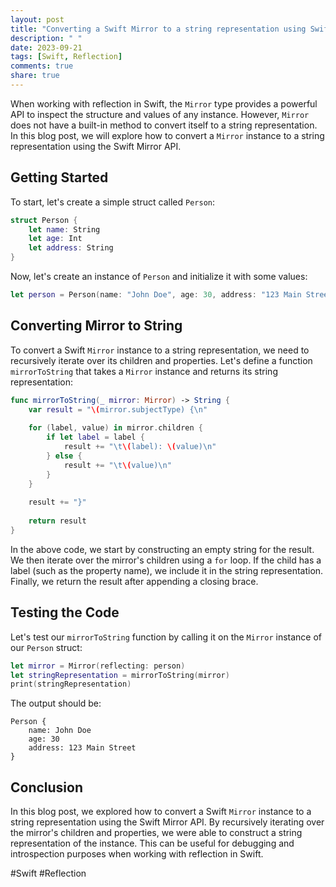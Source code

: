 ```yaml
---
layout: post
title: "Converting a Swift Mirror to a string representation using Swift Mirror API"
description: " "
date: 2023-09-21
tags: [Swift, Reflection]
comments: true
share: true
---
```


When working with reflection in Swift, the `Mirror` type provides a powerful API to inspect the structure and values of any instance. However, `Mirror` does not have a built-in method to convert itself to a string representation. In this blog post, we will explore how to convert a `Mirror` instance to a string representation using the Swift Mirror API.

## Getting Started

To start, let's create a simple struct called `Person`:

```swift
struct Person {
    let name: String
    let age: Int
    let address: String
}
```

Now, let's create an instance of `Person` and initialize it with some values:

```swift
let person = Person(name: "John Doe", age: 30, address: "123 Main Street")
```

## Converting Mirror to String

To convert a Swift `Mirror` instance to a string representation, we need to recursively iterate over its children and properties. Let's define a function `mirrorToString` that takes a `Mirror` instance and returns its string representation:

```swift
func mirrorToString(_ mirror: Mirror) -> String {
    var result = "\(mirror.subjectType) {\n"
    
    for (label, value) in mirror.children {
        if let label = label {
            result += "\t\(label): \(value)\n"
        } else {
            result += "\t\(value)\n"
        }
    }
    
    result += "}"
    
    return result
}
```

In the above code, we start by constructing an empty string for the result. We then iterate over the mirror's children using a `for` loop. If the child has a label (such as the property name), we include it in the string representation. Finally, we return the result after appending a closing brace.

## Testing the Code

Let's test our `mirrorToString` function by calling it on the `Mirror` instance of our `Person` struct:

```swift
let mirror = Mirror(reflecting: person)
let stringRepresentation = mirrorToString(mirror)
print(stringRepresentation)
```

The output should be:

```
Person {
    name: John Doe
    age: 30
    address: 123 Main Street
}
```

## Conclusion

In this blog post, we explored how to convert a Swift `Mirror` instance to a string representation using the Swift Mirror API. By recursively iterating over the mirror's children and properties, we were able to construct a string representation of the instance. This can be useful for debugging and introspection purposes when working with reflection in Swift.

#Swift #Reflection